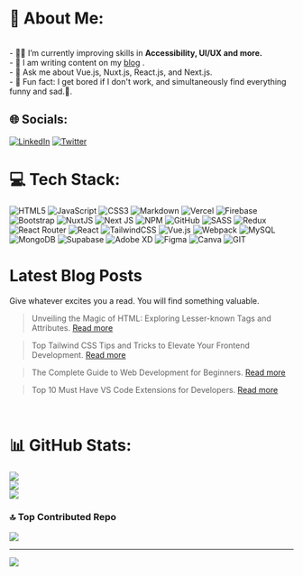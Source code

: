 # 💫 About Me:

<br>
- 👨‍💻 I’m currently improving skills in <strong>Accessibility, UI/UX and more.</strong>
<br>
- 📝 I am writing content on my <a href="https://maisam.dev/blog" target="_blank">blog</a> .<br>
- 🙋 Ask me about Vue.js, Nuxt.js, React.js, and Next.js.<br>
- 🤪 Fun fact: I get bored if I don't work, and simultaneously find everything funny and sad.🫠.


## 🌐 Socials:
[![LinkedIn](https://img.shields.io/badge/LinkedIn-%230077B5.svg?logo=linkedin&logoColor=white)](https://linkedin.com/in/maisam-afshar) [![Twitter](https://img.shields.io/badge/Twitter-%231DA1F2.svg?logo=Twitter&logoColor=white)](https://twitter.com/imaisam) 

# 💻 Tech Stack:
![HTML5](https://img.shields.io/badge/html5-%23E34F26.svg?style=for-the-badge&logo=html5&logoColor=white) ![JavaScript](https://img.shields.io/badge/javascript-%23323330.svg?style=for-the-badge&logo=javascript&logoColor=%23F7DF1E) ![CSS3](https://img.shields.io/badge/css3-%231572B6.svg?style=for-the-badge&logo=css3&logoColor=white) ![Markdown](https://img.shields.io/badge/markdown-%23000000.svg?style=for-the-badge&logo=markdown&logoColor=white) ![Vercel](https://img.shields.io/badge/vercel-%23000000.svg?style=for-the-badge&logo=vercel&logoColor=white) ![Firebase](https://img.shields.io/badge/firebase-%23039BE5.svg?style=for-the-badge&logo=firebase) ![Bootstrap](https://img.shields.io/badge/bootstrap-%23563D7C.svg?style=for-the-badge&logo=bootstrap&logoColor=white) ![NuxtJS](https://img.shields.io/badge/Nuxt-black?style=for-the-badge&logo=nuxt.js&logoColor=white) ![Next JS](https://img.shields.io/badge/Next-black?style=for-the-badge&logo=next.js&logoColor=white) ![NPM](https://img.shields.io/badge/NPM-%23000000.svg?style=for-the-badge&logo=npm&logoColor=white) ![GitHub](https://img.shields.io/badge/GitHub-%23121011.svg?style=for-the-badge&logo=github&logoColor=white) ![SASS](https://img.shields.io/badge/SASS-hotpink.svg?style=for-the-badge&logo=SASS&logoColor=white) ![Redux](https://img.shields.io/badge/redux-%23593d88.svg?style=for-the-badge&logo=redux&logoColor=white) ![React Router](https://img.shields.io/badge/React_Router-CA4245?style=for-the-badge&logo=react-router&logoColor=white) ![React](https://img.shields.io/badge/react-%2320232a.svg?style=for-the-badge&logo=react&logoColor=%2361DAFB) ![TailwindCSS](https://img.shields.io/badge/tailwindcss-%2338B2AC.svg?style=for-the-badge&logo=tailwind-css&logoColor=white) ![Vue.js](https://img.shields.io/badge/vuejs-%2335495e.svg?style=for-the-badge&logo=vuedotjs&logoColor=%234FC08D) ![Webpack](https://img.shields.io/badge/webpack-%238DD6F9.svg?style=for-the-badge&logo=webpack&logoColor=black) ![MySQL](https://img.shields.io/badge/mysql-%2300f.svg?style=for-the-badge&logo=mysql&logoColor=white) ![MongoDB](https://img.shields.io/badge/MongoDB-%234ea94b.svg?style=for-the-badge&logo=mongodb&logoColor=white) 	![Supabase](https://img.shields.io/badge/Supabase-3ECF8E?style=for-the-badge&logo=supabase&logoColor=white) ![Adobe XD](https://img.shields.io/badge/Adobe%20XD-470137?style=for-the-badge&logo=Adobe%20XD&logoColor=#FF61F6) 	![Figma](https://img.shields.io/badge/figma-%23F24E1E.svg?style=for-the-badge&logo=figma&logoColor=white) ![Canva](https://img.shields.io/badge/Canva-%2300C4CC.svg?style=for-the-badge&logo=Canva&logoColor=white) ![GIT](https://img.shields.io/badge/Git-fc6d26?style=for-the-badge&logo=git&logoColor=white)

# Latest Blog Posts

Give whatever excites you a read. You will find something valuable.

> Unveiling the Magic of HTML: Exploring Lesser-known Tags and Attributes. <a href="https://maisam.dev/blog/exploring-html-lesser-known-tags-and-attributes" target="_blank">Read more</a>

> Top Tailwind CSS Tips and Tricks to Elevate Your Frontend Development. <a href="https://maisam.dev/blog/top-tailwindcss-tips-tricks-for-frontend-developers" target="_blank">Read more</a>

> The Complete Guide to Web Development for Beginners. <a href="https://maisam.dev/blog/the-complete-guide-to-web-development-for-beginners-2022" target="_blank">Read more</a>

> Top 10 Must Have VS Code Extensions for Developers. <a href="https://maisam.dev/blog/top-10-must-have-vscode-extensions-for-developers" target="_blank">Read more</a>

<br>

# 📊 GitHub Stats:
![](https://github-readme-stats.vercel.app/api?username=maisamaf&theme=vue&hide_border=false&include_all_commits=true&count_private=true)<br/>
![](https://github-readme-streak-stats.herokuapp.com/?user=maisamaf&theme=vue&hide_border=false)<br/>
![](https://github-readme-stats.vercel.app/api/top-langs/?username=maisamaf&theme=vue&hide_border=false&include_all_commits=true&count_private=true&layout=compact)



### 🔝 Top Contributed Repo
![](https://github-contributor-stats.vercel.app/api?username=maisamaf&limit=5&theme=discord&combine_all_yearly_contributions=true)

---
[![](https://visitcount.itsvg.in/api?id=maisamaf&icon=0&color=8)](https://visitcount.itsvg.in)

<!-- Proudly created with GPRM ( https://gprm.itsvg.in ) -->
